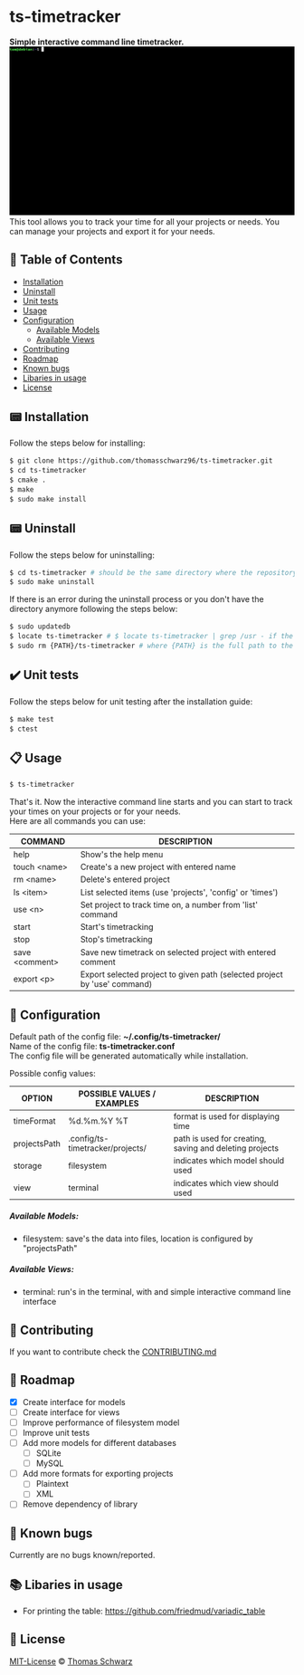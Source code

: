 # ts-timetracker
**Simple interactive command line timetracker.**  
![TS-Timetracker Screenshot](ts-timetracker.gif)  
This tool allows you to track your time for all your projects or needs. You can manage your projects and export it for your needs.  

## :page_facing_up: Table of Contents
- [Installation](#pager-installation)
- [Uninstall](#pager-uninstall)
- [Unit tests](#heavy_check_mark-unit-tests)
- [Usage](#clipboard-usage)
- [Configuration](#wrench-configuration)
  - [Available Models](#available-models)
  - [Available Views](#available-views)
- [Contributing](#memo-contributing)
- [Roadmap](#car-roadmap)
- [Known bugs](#bug-known-bugs)
- [Libaries in usage](#books-libaries-in-usage)
- [License](#scroll-license)

## :pager: Installation
Follow the steps below for installing:  
```bash
$ git clone https://github.com/thomasschwarz96/ts-timetracker.git  
$ cd ts-timetracker  
$ cmake .  
$ make  
$ sudo make install
```

## :pager: Uninstall
Follow the steps below for uninstalling:  
```bash
$ cd ts-timetracker # should be the same directory where the repository was cloned into  
$ sudo make uninstall
```

If there is an error during the uninstall process or you don't have the directory anymore following the steps below:  
```bash
$ sudo updatedb  
$ locate ts-timetracker # $ locate ts-timetracker | grep /usr - if the output is to large  
$ sudo rm {PATH}/ts-timetracker # where {PATH} is the full path to the binary  
```

## :heavy_check_mark: Unit tests
Follow the steps below for unit testing after the installation guide:  
```bash
$ make test    
$ ctest  
```

## :clipboard: Usage
```bash
$ ts-timetracker
```
That's it. Now the interactive command line starts and you can start to track your times on your projects or for your needs.  
Here are all commands you can use:

| COMMAND              | DESCRIPTION                                                               |
| -------------------- | ------------------------------------------------------------------------- |
| help                 | Show's the help menu                                                      |
| touch &lt;name&gt;   | Create's a new project with entered name                                  |
| rm &lt;name&gt;      | Delete's entered project                                                  |
| ls &lt;item&gt;      | List selected items (use 'projects', 'config' or 'times')                 |
| use &lt;n&gt;        | Set project to track time on, a number from 'list' command                |
| start                | Start's timetracking                                                      |
| stop                 | Stop's timetracking                                                       |
| save &lt;comment&gt; | Save new timetrack on selected project with entered comment               |
| export &lt;p&gt;     | Export selected project to given path (selected project by 'use' command) |

## :wrench: Configuration
Default path of the config file: **~/.config/ts-timetracker/**  
Name of the config file: **ts-timetracker.conf**  
The config file will be generated automatically while installation.  

Possible config values:  

| OPTION       | POSSIBLE VALUES / EXAMPLES       | DESCRIPTION                                             |
| ------------ | -------------------------------- | ------------------------------------------------------- |
| timeFormat   | %d.%m.%Y %T                      | format is used for displaying time                      |  
| projectsPath | .config/ts-timetracker/projects/ | path is used for creating, saving and deleting projects |  
| storage      | filesystem                       | indicates which model should used                       |  
| view         | terminal                         | indicates which view should used                        |  


##### Available Models:
- filesystem: save's the data into files, location is configured by "projectsPath"

##### Available Views:
- terminal: run's in the terminal, with and simple interactive command line interface

## :memo: Contributing
If you want to contribute check the [CONTRIBUTING.md](https://github.com/thomasschwarz96/ts-timetracker/blob/master/.github/CONTRIBUTING.md)

## :car: Roadmap
- [x] Create interface for models
- [ ] Create interface for views
- [ ] Improve performance of filesystem model
- [ ] Improve unit tests
- [ ] Add more models for different databases 
  - [ ] SQLite
  - [ ] MySQL
- [ ] Add more formats for exporting projects
  - [ ] Plaintext
  - [ ] XML
- [ ] Remove dependency of library

## :bug: Known bugs
Currently are no bugs known/reported.

## :books: Libaries in usage
- For printing the table: https://github.com/friedmud/variadic_table

## :scroll: License
[MIT-License](https://choosealicense.com/licenses/mit/) © [Thomas Schwarz](https://github.com/thomasschwarz96)

